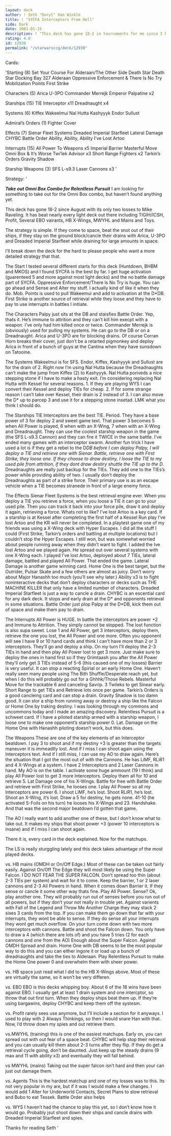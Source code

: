 ```yaml
---
layout: deck
author: ! Seth "Ooryl" Van Winkle
title: ! "SYCFA Interceptors From Hell"
side: Dark
date: 2001-01-15
description: ! "This deck has gone 18-2 in tournaments for me since I built it in August.  It can handle every light side deck out there."
rating: 4.0
id: 12930
permalink: "/starwarsccg/deck/12930"
---
```

Cards: 

'Starting (8)
Set Your Course For Alderaan/The Other Side
Death Star
Death Star Docking Bay 327
Alderaan
Oppressive Enforcement & There Is No Try
Mobilization Points
First Strike

Characters (5)
Arica
U-3PO
Commander Merrejk
Emperor Palpatine x2

Starships (15)
TIE Interceptor x11
Dreadnaught x4

Systems (6)
Kiffex
Wakeelmui
Nal Hutta
Kashyyyk
Endor
Sullust

Admiral&#8217;s Orders (1)
Fighter Cover

Effects (7)
Sienar Fleet Systems
Dreaded Imperial Starfleet
Lateral Damage
CHYBC
Battle Order
Ability, Ability, Ability
I’ve Lost Artoo

Interrupts (15)
All Power To Weapons x5
Imperial Barrier
Masterful Move
Omni Box & It’s Worse
Twi&#8217;lek Advisor x3
Short Range Fighters x2
Tarkin’s Orders
Gravity Shadow

Starship Weapons (3)
SFS L-s9.3 Laser Cannons x3 '

Strategy: '

***Take out Omni Box Combo for Relentless Pursuit***  I am looking for something to take out for the Omni Box combo, but haven’t found anything yet.


This deck has gone 18-2 since August with its only two losses to Mike Raveling.  It has beat nearly every light deck out there including TIGIH/ICSH, Profit, Several EBO vairants, HB X-Wings, MWYHL and Mains and Toys.

The strategy is simple.  If they come to space, beat the snot out of their ships, if they stay on the ground block/cancle their drains with Arica, U-3PO and Dreaded Imperial Starfleet while draining for large amounts in space.

I’ll break down the deck for the hard to please people who want a more detailed strategy that that.

The Start
I tested several different starts for this deck (Huntdown, BHBM and MKOS) and I found SYCFA is the best by far.  I get huge activation (guarenteed 5 and more against most light decks) and the no battle damage part of SYCFA.  Oppressive Enforcement/There Is No Try is huge.  You can go ahead and Sense and Alter my stuff.  I actually kind of like it when they do.  Mob. Points is used to pull Wakeemui and add to activation at the D*DB.  First Strike is another source of retrieval while they loose and they have to pay to use interrupts in battles I initiate.

The Characters
Palpy just sits at the DB and staisfies Battle Order. Yep, thats it.  He’s immune to attrition and they can’t kill him execpt with a weapon.	I’ve only had him killed once or twice.  Commander Merrejk is (obviously) used for pulling my systems.  He can go to the DB or on a Dreadnaught.  Arica and U-3PO are for blocking drains.  Of course Corran Horn breaks their cover, just don’t be a retarted pigmonkey and deploy Arica in front of a bunch of guys at the Cantina when they have sunsdown on Tatooine.


The Systems
Wakeelmui is for SFS.  Endor, Kiffex, Kashyyyk and Sullust are for the drain of 2.  Right now I’m using Nal Hutta because the Dreadnaughts can’t make the jump from Kiffex (2) to Kashyyyk.  Nal Hutta poriveds a nice stepping stone if I have to make a hasty exit.  I’m considering replacing Nal Hutta with Kessel for several reasons. 1.  If they are playing WYS I can convert their Kessel and deploy TIEs for cheap. 2. If for some strange reason I can’t take over Kessel, their drain is 2 instead of 3.  I can also move the D* up to parcep 3 and use it for a stepping stone insetad.  LMK what you think I should do.

The Starships
TIE Interceptors are the best TIE.  Period.  They have a base power of 3 for deploy 2 and sweet game text.  That power 3 becomes 5 when All Power is played, 6 when with an X-Wing, 7 when with an X-Wing and Dreadnaught.  They can use the coolest starship weapon in the game (the SFS L-s9.3 Cannon) and they can fire it TWICE in the same battle.  I’ve ended many games with an interceptor swarm.	Another fun trick I have used a lot is if they get a rebel to the D*DB before I can deploy Palpy, I will deploy a TIE and retrieve one with Sienar.  Battle, retrieve one with First Strike, they loose one.  If they choose to draw destiny, I loose the TIE to my used pile from attrition, if they dont draw destiry shuttle the TIE up to the D*.  Dreadnaughts are really just backup for the TIEs.  They add one to the TIEs’s power while providing ability of two.  I usually don’t deploy the Dreadnaughts as part of a strike force.  Their primary use is as an escape vehicle when a TIE becomes stranede in front of a large enemy force.

The Effects
Sienar Fleet Systems is the best retrieval engine ever.  When you deploy a TIE you retrieve a force, when you loose a TIE it can go to your used pile.	Then you can track it back into your force pile, draw it and deploy it again, retrieving a force. Whats not to like?  I’ve lost Artoo is a key card.  If a starship is at Kessel after completing the first half of a Kessel Run play I’ve lost Artoo and the KR will never be completed.  In a playtest game one of my friends was using a X-Wing deck with Hyper Escapes.  I did all the stuff I could (First Strike, Tarkin’s orders and battling at multiple locations) but I couldn’t stop the Hpyer Escapes.	I still won, but was somewhat worried about people running away when they didn’t want to fight.  I added the Ive lost Artoo and we played again.  He spread out over several systems with one X-Wing each.  I played I’ve lost Artoo, deployed about 7 TIEs, lateral damage, battled and played All Power.  That ended the game.  Lateral Damage is another game winning card.  Home One is the best target, but the Outrider, Pulsar Skate and a few others are almost as juicy.  Don’t worry about Major Hanashh too much (you’ll see why later.)  Ability x3 is to fight noninteractive decks that don’t deploy characters or decks such as THE MACHINE KILLER that only have a limited number of characters.  Dreaded Imperial Starfleet is just a way to cancle a drain.	CHYBC is an escential card for any dark deck.  It stops and early drain at the D* and opponents retrieval in some situations.  Battle Order just plop Palpy at the D*DB, kick them out of space and make them pay to drain.

The Interrupts
All Power is HUGE.  In battle the interceptors are power +2 and Immune to Attrition.  They simply cannot be stopped.  The lost function is also supa sweet.  Lose 1 and All Power, get 3 interceptors, deploy them, retrieve the one you lost, the All Power and one more.  Often you opponent will see I have 9 or 10 hand cards and think I can’t have more than 2 or 3 interceptors.  They’ll go and deploy a ship. On my turn I’ll deploy the 2-3 TIEs in hand and then play All Power lost to get 3 more.  Just make sure to deploy the ones in hand first so if they Grimtaash you after the All Power they’ll only get 3 TIEs instead of 5-6 (this caused one of my losses)	Barrier is  very useful. It can stop a reacting Spirial or an early Home One.  Haven’t really seen many people using The Bith Shuffle/Desperate reach yet, but when I do this will probably go out for a Ghhhk/Those Rebels.  Masterful Move for the trackable 6 and canceling Savrip.  3 Twileks to get Sinear early.  Short Range to get TIEs and Retrieve lots once per game.  Tarkin’s Orders is a good cancleing card and can stop a drain. Gravity Shadow is too damn good. It can stor a ship from running away or destroy a ship like the Falcon or Home One by traking destiny.  I was looking through my commons and uncommons today and I made an amazing discovery.  Relentless Pursuit is a schweet card.  If I have a piloted starship armed with a starship weapon, I loose one to make one opponent’s starship power 0.	Lat. Damage on the Home One with Hanashh piloting doesn’t work, but this does.

The Weapons
These are one of the key elements of an Interceptor beatdown.  I pay 3 to shoot and if my destiny +3 is greater than the targets maneuver it is immeadtly lost.  And if I miss I can shoot again using the Interceptors text.  And if I still miss, I can use my AO to draw again.  Here’s the situation that I got the most out of with the Cannons.  He has LiMF, RLiR1 and 4 X-Wings at a system.  I have 2 Interceptors and 2 Laser Cannons in hand. My AO is on the table.  I activate some huge ammount (19 I think) and play All Power lost to get 3 more Interceptors.  Deploy them all for 10 and retrieve 5.  Lat Damage one of his X-Wings.  Battle for free with Battle Order and retrieve with First Strike, he looses one.  I play All Power so all my Interceptors are power 6.  I shoot LiMF, he’s lost.  Shoot RLiR1, he’s lost.  Shoot an X-Wing, it’s lost.  Draw a 5 for destiny, he gets none. 41-10 (he activated S-Foils on his turn) he looses his X-Wings and 23.	Handshake. And that was the second major beatdown I’d gotten that game.

The AO
I really want to add another one of these, but I don’t know what to take out.  It makes my ships that shoot power +3 (power 10 interceptors is insane) and if I miss I can shoot again.

There it is, every card in the deck explained.	Now for the matchups.

The LS is really sturggling lately and this deck takes advantage of the most played decks.

vs. HB mains (OMDH or On/Off Edge.)
Most of these can be taken out fairly easily.  Against On/Off The Edge they will most likely be using the Super Falcon. I DO NOT FEAR THE SUPER FALCON.  Don’t spread too thin (about 2-3 TIEs per system) and wait for it to come.  Keep the barrier, 1 or 2 laser cannons and 2-3 All Powers in hand.  When it comes down Barrier it.  If they sense or cancle it some other way thats fine.  Play All Power. Sense? Ok, play another one.  They will probably run out of senses before you run out of all powers, but if they don’t your not really in trouble yet. Against varients with Fall of the Legend and Throw Me Another Charge they may stack 2 sixes 3 cards from the top.  If you can make them go down that far with your interrupts, they wont be able to sense.  If they do sense all your interrupts they wont get much overflow.	On your turn come down with two more interceptors with cannons.  Battle and shoot the Falcon down.  You only have to draw a 4 (which there are lots of) and you have 5 tries (2 for each cannons and one from the AO)  Enough about the Super Falcon.  Against OMDH Spread and drain.  Home One with DB seems to be the most popular way to do this and you can either ingore it or load up a bunch of dreadnaughts and take the ties to Alderaan.  Play Relentless Pursuit to make the Home One power 0 and overwhelm them with sheer power.

vs. HB space
just read what I did to the HB X-Wings above.  Most of these are virtually the same, so it won’t be very differen.

vs. EBO
EBO is this decks whipping boy.  About 6 of the 18 wins have been against EBO.	I usually get at least 1 drain system and one intercptor, so throw that out first turn.  When they deploy ships beat them up.  If they’re using bargawins, deploy CHYBC and keep them off the systesm.

vs. Profit
rarely sees use anymore, but I’ll include a section for it anyways.  I used to play with 2 Always Thinkings, so then I would snare Han with that.	Now, I’d throw down my spies and out retrieve them.

vs.MWYHL (training)
this is one of the easiest matchups.  Early on, you can spread out with out fear of a space beat.  CHYBC will help stop their retrieval and you can usually kill them about 2-3 turns after they flip.	If they do get a retrieval cycle going, don’t be daunted.	Just keep up the steady drains (9 max and 11 with ability x3) and eventually they will fall behind.

vs MWYHL (mains)
Taking out the super falcon isn’t hard and then your can just out damage them.

vs. Agents
This is the hardest matchup and one of my losses was to this.  Its not very popular in my are, but if it was I would make a few changes.  I would add 1 Alter for Underworld Contacts, Secret Plans to slow retrieval and Bubo to eat Tessek.  Battle Order also helps

vs. WYS
I haven’t had the chance to play this yet, so I don’t know how it would go.  Probably jsut shoot down their ships and cancle drains with Dreaded Imperial Starfleet and spies.

Thanks for reading
Seth '
